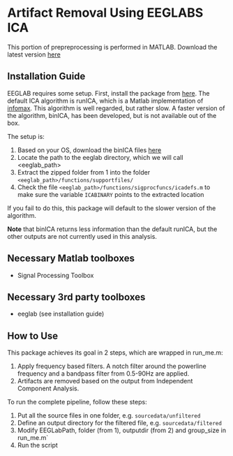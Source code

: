 # Artifact Removal Using EEGLABS ICA
This portion of prepreprocessing is performed in MATLAB. Download the latest version [here](https://www.mathworks.com/downloads/)

## Installation Guide
EEGLAB requires some setup. First, install the package from [here](https://sccn.ucsd.edu/eeglab/download.php). The 
default ICA algorithm is runICA, which is a Matlab implementation of [infomax](https://www.tqmp.org/RegularArticles/vol06-1/p031/p031.pdf).
This algorithm is well regarded, but rather slow. A faster version of the algorithm, binICA,  has been developed, but is not
available out of the box. 

The setup is:
1. Based on your OS, download the binICA files [here](https://sccn.ucsd.edu/wiki/Binica)
2. Locate the path to the eeglab directory, which we will call <eeglab_path>
3. Extract the zipped folder from 1 into the folder `<eeglab_path>/functions/supportfiles/`
4. Check the file `<eeglab_path>/functions/sigprocfuncs/icadefs.m` to make sure the variable `ICABINARY` points to the
extracted location

If you fail to do this, this package will default to the slower version of the algorithm.

**Note** that binICA returns less information than the default runICA, but the other outputs are not currently used in
this analysis. 

## Necessary Matlab toolboxes

- Signal Processing Toolbox

## Necessary 3rd party toolboxes

- eeglab (see installation guide)


## How to Use
This package achieves its goal in 2 steps, which are wrapped in run_me.m:
1. Apply frequency based filters. A notch filter around the powerline frequency and a bandpass filter from 0.5-90Hz are
applied.
2. Artifacts are removed based on the output from Independent Component Analysis.

To run the complete pipeline, follow these steps:
1. Put all the source files in one folder, e.g. `sourcedata/unfiltered`
2. Define an output directory for the filtered file, e.g. `sourcedata/filtered`
3. Modify EEGLabPath, folder (from 1), outputdir (from 2) and group_size in run_me.m`
4. Run the script
